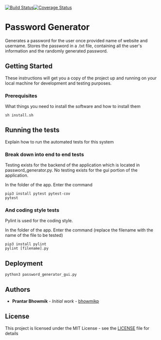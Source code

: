 [![Build Status](https://travis-ci.org/bhowmikp/Password_Generator.svg?branch=master)](https://travis-ci.org/bhowmikp/Password_Generator)[![Coverage Status](https://coveralls.io/repos/github/bhowmikp/Password_Generator/badge.svg?branch=master)](https://coveralls.io/github/bhowmikp/Password_Generator?branch=master)

# Password Generator

Generates a password for the user once provided name of website and username. Stores the password in a .txt file, containing all the user's information and the randomly generated password.

## Getting Started

These instructions will get you a copy of the project up and running on your local machine for development and testing purposes.

### Prerequisites

What things you need to install the software and how to install them

```
sh install.sh
```

## Running the tests

Explain how to run the automated tests for this system

### Break down into end to end tests

Testing exists for the backend of the application which is located in password_generator.py. No testing exists for the gui portion of the application.

In the folder of the app. Enter the command
```
pip3 install pytest pytest-cov
pytest
```

### And coding style tests

Pylint is used for the coding style.

In the folder of the app. Enter the command (replace the filename with the name of the file to be tested)
```
pip3 install pylint
pylint [filename].py
```

## Deployment

```
python3 password_generator_gui.py
```

## Authors

* **Prantar Bhowmik** - *Initial work* - [bhowmikp](https://github.com/bhowmikp)

## License

This project is licensed under the MIT License - see the [LICENSE](LICENSE) file for details
